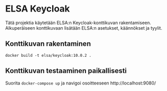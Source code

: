 # ELSA Keycloak

Tätä projektia käytetään ELSA:n Keycloak-konttikuvan rakentamiseen. Alkuperäiseen konttikuvaan lisätään ELSA:n asetukset, käännökset ja tyylit.

## Konttikuvan rakentaminen
```
docker build -t elsa/keycloak:10.0.2 .
```

## Konttikuvan testaaminen paikallisesti
Suorita ```docker-compose up``` ja navigoi osoitteeseen http://localhost:9080/
